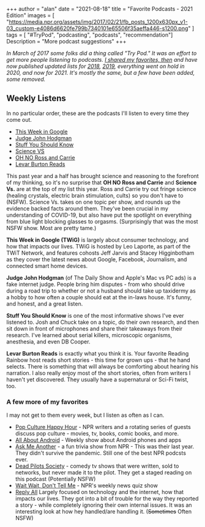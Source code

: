 +++
author = "alan"
date = "2021-08-18"
title = "Favorite Podcasts - 2021 Edition"
images = [
"https://media.npr.org/assets/img/2017/02/21/fb_posts_1200x630px_v1-03_custom-e4086d6620fe799b7340101e65506f35aeffa446-s1200.png"
]
tags = [ "#TryPod", "podcasting", "podcasts", "recommendation"]
Description = "More podcast suggestions"
+++

_In March of 2017 some folks did a thing called "Try Pod." It was an effort to get more people listening to podcasts. [I shared my favorites, then](/post/trypod/) and have now published updated lists for [2018](/post/trypod2018), [2019](/post/trypod2019), everything went on hold in 2020, and now for 2021. It's mostly the same, but a few have been added, some removed._

## Weekly Listens

In no particular order, these are the podcasts I'll listen to every time they come out.

- [This Week in Google](https://twit.tv/shows/this-week-in-google)
- [Judge John Hodgman](//www.maximumfun.org/shows/judge-john-hodgman)
- [Stuff You Should Know](//www.stuffyoushouldknow.com/)
- [Science VS](http://www.gimletmedia.com/science-vs)
- [OH NO Ross and Carrie](//ohnopodcast.com/)
- [Levar Burton Reads](http://www.levarburtonpodcast.com/)


This past year and a half has brought science and reasoning to the forefront of my thinking, so it's no surprise that **OH NO Ross and Carrie** and **Science Vs.** are at the top of my list this year. Ross and Carrie try out fringe science (healing crystals, electric brain stimulation, cults) so you don't have to (NSFW). Science Vs. takes on one topic per show, and rounds up the evidence backed facts around them. They've been crucial in my understanding of COVID-19, but also have put the spotlight on everything from blue light blocking glasses to orgasms. (Surprisingly that was the most NSFW show. Most are pretty tame.)

**This Week in Google (TWiG)** is largely about consumer technology, and how that impacts our lives. TWiG is hosted by Leo Laporte, as part of the TWiT Network, and features cohosts Jeff Jarvis and Stacey Higginbotham as they cover the latest news about Google, Facebook, Journalism, and connected smart home devices.

**Judge John Hodgman** (of The Daily Show and Apple's Mac vs PC ads) is a fake internet judge. People bring him disputes - from who should drive during a road trip to whether or not a husband should take up taxidermy as a hobby to how often a couple should eat at the in-laws house. It's funny, and honest, and a great listen.

**Stuff You Should Know** is one of the most informative shows I've ever listened to. Josh and Chuck take on a topic, do their own research, and then sit down in front of microphones and share their takeaways from their research. I've learned about serial killers, microscopic organisms, anesthesia, and even DB Cooper.

**Levar Burton Reads** is exactly what you think it is. Your favorite Reading Rainbow host reads short stories - this time for grown ups - that he hand selects. There is something that will always be comforting about hearing his narration. I also really enjoy most of the short stories, often from writers I haven't yet discovered. They usually have a supernatural or Sci-Fi twist, too.

### A few more of my favorites

I may not get to them every week, but I listen as often as I can.

* [Pop Culture Happy Hour](https://www.npr.org/podcasts/510282/pop-culture-happy-hour) - NPR writers and a rotating series of guests discuss pop culture - movies, tv, books, comic books, and more.
* [All About Android](https://twit.tv/shows/all-about-android) - Weekly show about Android phones and apps
* [Ask Me Another](//www.npr.org/programs/ask-me-another/?showDate=2017-03-24) - a fun trivia show from NPR - This was their last year. They didn't survive the pandemic. Still one of the best NPR podcsts ever.
* [Dead Pilots Society](//maximumfun.org/shows/dead-pilots-society) - comedy tv shows that were written, sold to networks, but never made it to the pilot. They get a staged reading on this podcast (Potentially NSFW)
* [Wait Wait, Don't Tell Me](//www.npr.org/programs/wait-wait-dont-tell-me/) - NPR's weekly news quiz show
* [Reply All](https://gimletmedia.com/reply-all/) Largely focused on technology and the internet, how that impacts our lives. They got into a bit of trouble for the way they reported a story - while completely ignoring their own internal issues. It was an interesting look at how hey handled/are handling it. (~~Sometimes~~ Often NSFW)
